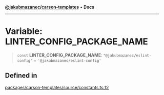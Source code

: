 [**@jakubmazanec/carson-templates**](../README.md) • **Docs**

---

# Variable: LINTER_CONFIG_PACKAGE_NAME

> `const` **LINTER_CONFIG_PACKAGE_NAME**: `"@jakubmazanec/eslint-config"` =
> `'@jakubmazanec/eslint-config'`

## Defined in

[packages/carson-templates/source/constants.ts:12](https://github.com/jakubmazanec/tools/blob/6ed2cc9bf798455a62cfc34def34fef748169fa2/packages/carson-templates/source/constants.ts#L12)
